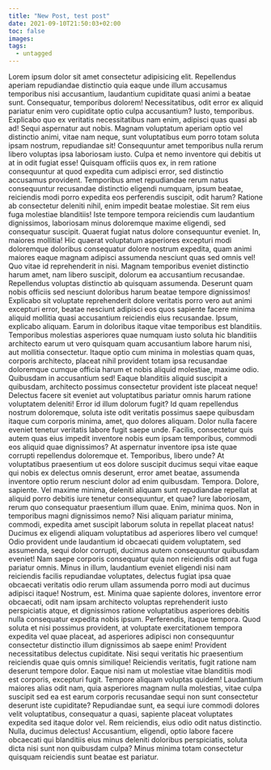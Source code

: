 ```yaml
---
title: "New Post, test post"
date: 2021-09-10T21:50:03+02:00
toc: false
images:
tags:
  - untagged
---
```


Lorem ipsum dolor sit amet consectetur adipisicing elit. Repellendus aperiam repudiandae distinctio quia eaque unde illum accusamus temporibus nisi accusantium, laudantium cupiditate quasi animi a beatae sunt. Consequatur, temporibus dolorem!
Necessitatibus, odit error ex aliquid pariatur enim vero cupiditate optio culpa accusantium? Iusto, temporibus. Explicabo quo ex veritatis necessitatibus nam enim, adipisci quas quasi ab ad! Sequi aspernatur aut nobis.
Magnam voluptatum aperiam optio vel distinctio animi, vitae nam neque, sunt voluptatibus eum porro totam soluta ipsam nostrum, repudiandae sit! Consequuntur amet temporibus nulla rerum libero voluptas ipsa laboriosam iusto.
Culpa et nemo inventore qui debitis ut at in odit fugiat esse! Quisquam officiis quos ex, in rem ratione consequuntur at quod expedita cum adipisci error, sed distinctio accusamus provident.
Temporibus amet repudiandae rerum natus consequuntur recusandae distinctio eligendi numquam, ipsum beatae, reiciendis modi porro expedita eos perferendis suscipit, odit harum? Ratione ab consectetur deleniti nihil, enim impedit beatae molestiae.
Sit rem eius fuga molestiae blanditiis! Iste tempore tempora reiciendis cum laudantium dignissimos, laboriosam minus doloremque maxime eligendi, sed consequatur suscipit. Quaerat fugiat natus dolore consequuntur eveniet. In, maiores mollitia!
Hic quaerat voluptatum asperiores excepturi modi doloremque doloribus consequatur dolore nostrum expedita, quam animi maiores eaque magnam adipisci assumenda nesciunt quas sed omnis vel! Quo vitae id reprehenderit in nisi.
Magnam temporibus eveniet distinctio harum amet, nam libero suscipit, dolorum ea accusantium recusandae. Repellendus voluptas distinctio ab quisquam assumenda. Deserunt quam nobis officiis sed nesciunt doloribus harum beatae tempore dignissimos!
Explicabo sit voluptate reprehenderit dolore veritatis porro vero aut animi excepturi error, beatae nesciunt adipisci eos quos sapiente facere minima aliquid mollitia quasi accusantium reiciendis eius recusandae. Ipsum, explicabo aliquam.
Earum in doloribus itaque vitae temporibus est blanditiis. Temporibus molestias asperiores quae numquam iusto soluta hic blanditiis architecto earum ut vero quisquam quam accusantium labore harum nisi, aut mollitia consectetur.
Itaque optio cum minima in molestias quam quas, corporis architecto, placeat nihil provident totam ipsa recusandae doloremque cumque officia harum et nobis aliquid molestiae, maxime odio. Quibusdam in accusantium sed!
Eaque blanditiis aliquid suscipit a quibusdam, architecto possimus consectetur provident iste placeat neque! Delectus facere sit eveniet aut voluptatibus pariatur omnis harum ratione voluptatem deleniti! Error id illum dolorum fugit?
Id quam repellendus nostrum doloremque, soluta iste odit veritatis possimus saepe quibusdam itaque cum corporis minima, amet, quo dolores aliquam. Dolor nulla facere eveniet tenetur veritatis labore fugit saepe unde.
Facilis, consectetur quis autem quas eius impedit inventore nobis eum ipsam temporibus, commodi eos aliquid quae dignissimos? At aspernatur inventore ipsa iste quae corrupti repellendus doloremque et. Temporibus, libero unde?
At voluptatibus praesentium ut eos dolore suscipit ducimus sequi vitae eaque qui nobis ex delectus omnis deserunt, error amet beatae, assumenda inventore optio rerum nesciunt dolor ad enim quibusdam. Tempora.
Dolore, sapiente. Vel maxime minima, deleniti aliquam sunt repudiandae repellat at aliquid porro debitis iure tenetur consequuntur, et quae? Iure laboriosam, rerum quo consequatur praesentium illum quae. Enim, minima quos.
Non in temporibus magni dignissimos nemo? Nisi aliquam pariatur minima, commodi, expedita amet suscipit laborum soluta in repellat placeat natus! Ducimus ex eligendi aliquam voluptatibus ad asperiores libero vel cumque!
Odio provident unde laudantium id obcaecati quidem voluptatem, sed assumenda, sequi dolor corrupti, ducimus autem consequuntur quibusdam eveniet! Nam saepe corporis consequatur quia non reiciendis odit aut fuga pariatur omnis.
Minus in illum, laudantium eveniet eligendi nisi nam reiciendis facilis repudiandae voluptates, delectus fugiat ipsa quae obcaecati veritatis odio rerum ullam assumenda porro modi aut ducimus adipisci itaque! Nostrum, est.
Minima quae sapiente dolores, inventore error obcaecati, odit nam ipsam architecto voluptas reprehenderit iusto perspiciatis atque, et dignissimos ratione voluptatibus asperiores debitis nulla consequatur expedita nobis ipsum. Perferendis, itaque tempora.
Quod soluta et nisi possimus provident, at voluptate exercitationem tempora expedita vel quae placeat, ad asperiores adipisci non consequuntur consectetur distinctio illum dignissimos ab saepe enim! Provident necessitatibus delectus cupiditate.
Nisi sequi veritatis hic praesentium reiciendis quae quis omnis similique! Reiciendis veritatis, fugit ratione nam deserunt tempore dolor. Eaque nisi nam ut molestiae vitae blanditiis modi est corporis, excepturi fugit.
Tempore aliquam voluptas quidem! Laudantium maiores alias odit nam, quia asperiores magnam nulla molestias, vitae culpa suscipit sed ea est earum corporis recusandae sequi non sunt consectetur deserunt iste cupiditate?
Repudiandae sunt, ea sequi iure commodi dolores velit voluptatibus, consequatur a quasi, sapiente placeat voluptates expedita sed itaque dolor vel. Rem reiciendis, eius odio odit natus distinctio. Nulla, ducimus delectus!
Accusantium, eligendi, optio labore facere obcaecati qui blanditiis eius minus deleniti doloribus perspiciatis, soluta dicta nisi sunt non quibusdam culpa? Minus minima totam consectetur quisquam reiciendis sunt beatae est pariatur.